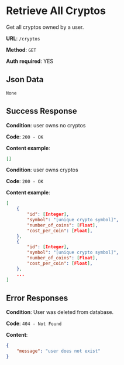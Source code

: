 # Retrieve All Cryptos

Get all cryptos owned by a user.

**URL**: `/cryptos`

**Method**: `GET`

**Auth required**: YES

## Json Data

    None

## Success Response

**Condition**: user owns no cryptos

**Code**: `200 - OK`

**Content example**:

```json
[]
```

**Condition**: user owns cryptos

**Code**: `200 - OK`

**Content example**:

```json
[
    {
        "id": [Integer],
        "symbol": "[unique crypto symbol]",
        "number_of_coins": [Float],
        "cost_per_coin": [Float],
    },
    {
        "id": [Integer],
        "symbol": "[unique crypto symbol]",
        "number_of_coins": [Float],
        "cost_per_coin": [Float],
    },
    ...
]
```

## Error Responses

**Condition**: User was deleted from database.

**Code**: `404 - Not Found`

**Content**:

```json
{
    "message": "user does not exist"
}
```
